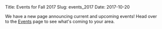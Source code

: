 Title: Events for Fall 2017
Slug: events_2017
Date: 2017-10-20

We have a new page announcing current and upcoming events! Head over to the [Events](pages/events.html) page to see what's coming to your area.